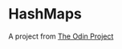 # HashMaps

A project from [The Odin Project](https://www.theodinproject.com/lessons/javascript-hashmap)
